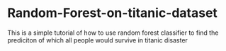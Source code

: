 # Random-Forest-on-titanic-dataset
This is a simple tutorial of how to use random forest classifier to find the prediciton of which all people would survive in titanic disaster
